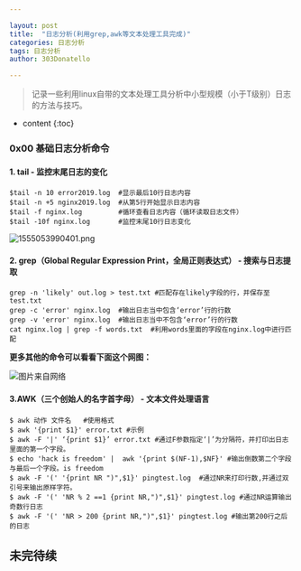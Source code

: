 ```yaml
---

layout: post
title:  "日志分析(利用grep,awk等文本处理工具完成)"
categories: 日志分析
tags: 日志分析
author: 303Donatello

---
```

>    记录一些利用linux自带的文本处理工具分析中小型规模（小于T级别）日志的方法与技巧。

* content
{:toc}


### 0x00 基础日志分析命令

#### 1.  tail - 监控末尾日志的变化

```
$tail -n 10 error2019.log  #显示最后10行日志内容
$tail -n +5 nginx2019.log  #从第5行开始显示日志内容
$tail -f nginx.log         #循环查看日志内容（循环读取日志文件）
$tail -10f nginx.log       #监控末尾10行日志变化
```

![1555053990401.png](https://upload-images.jianshu.io/upload_images/5430312-a472057acf382b3d.png?imageMogr2/auto-orient/strip%7CimageView2/2/w/1240)













#### 2.  grep（Global Regular Expression Print，全局正则表达式） - 搜索与日志提取

 ```
grep -n 'likely' out.log > test.txt #匹配存在likely字段的行，并保存至test.txt
grep -c 'error' nginx.log  #输出日志当中包含‘error’行的行数
grep -v 'error' nginx.log  #输出日志当中不包含‘error’行的行数
cat nginx.log | grep -f words.txt  #利用words里面的字段在nginx.log中进行匹配
 ```

**更多其他的命令可以看看下面这个网图：**

![图片来自网络](https://upload-images.jianshu.io/upload_images/5430312-7b139f03183ae6f8.png?imageMogr2/auto-orient/strip%7CimageView2/2/w/1240)

#### 3.AWK（三个创始人的名字首字母） - 文本文件处理语言

```
$ awk 动作 文件名   #使用格式
$ awk '{print $1}' error.txt #示例
$ awk -F '|' ‘{print $1}’ error.txt #通过F参数指定‘|’为分隔符，并打印出日志里面的第一个字段。
$ echo 'hack is freedom' |  awk '{print $(NF-1),$NF}' #输出倒数第二个字段与最后一个字段。is freedom
$ awk -F '(' '{print NR ")",$1}' pingtest.log  #通过NR来打印行数,并通过双引号来输出原样字符。
$ awk -F '(' 'NR % 2 ==1 {print NR,")",$1}' pingtest.log #通过NR运算输出奇数行日志
$ awk -F '(' 'NR > 200 {print NR,")",$1}' pingtest.log #输出第200行之后的日志

```

## 未完待续









 
